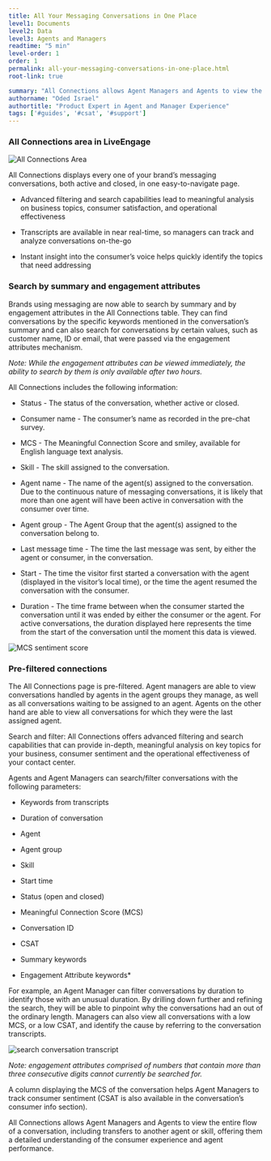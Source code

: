 ```yaml
---
title: All Your Messaging Conversations in One Place
level1: Documents
level2: Data
level3: Agents and Managers
readtime: "5 min"
level-order: 1
order: 1
permalink: all-your-messaging-conversations-in-one-place.html
root-link: true

summary: "All Connections allows Agent Managers and Agents to view the entire flow of a conversation, including transfers to another agent or skill, offering them a detailed understanding of the consumer experience and agent performance."
authorname: "Oded Israel"
authortitle: "Product Expert in Agent and Manager Experience"
tags: ['#guides', '#csat', '#support']
---
```

### All Connections area in LiveEngage  

![All Connections Area](all-connections-area.png)

All Connections displays every one of your brand’s messaging conversations, both active and closed, in one easy-to-navigate page.

* Advanced filtering and search capabilities lead to meaningful analysis on business topics, consumer satisfaction, and operational effectiveness

* Transcripts are available in near real-time, so managers can track and analyze conversations on-the-go

* Instant insight into the consumer’s voice helps quickly identify the topics that need addressing

### Search by summary and engagement attributes

Brands using messaging are now able to search by summary and by engagement attributes in the All Connections table. They can find conversations by the specific keywords mentioned in the conversation’s summary and can also search for conversations by certain values, such as customer name, ID or email, that were passed via the engagement attributes mechanism.

*Note: While the engagement attributes can be viewed immediately, the ability to search by them is only available after two hours.*

All Connections includes the following information:

* Status - The status of the conversation, whether active or closed.

* Consumer name - The consumer’s name as recorded in the pre-chat survey.

* MCS - The Meaningful Connection Score and smiley, available for English language text analysis.

* Skill - The skill assigned to the conversation.

* Agent name - The name of the agent(s) assigned to the conversation. Due to the continuous nature of messaging conversations, it is likely that more than one agent will have been active in conversation with the consumer over time.

* Agent group - The Agent Group that the agent(s) assigned to the conversation belong to.

* Last message time - The time the last message was sent, by either the agent or consumer, in the conversation.

* Start - The time the visitor first started a conversation with the agent (displayed in the visitor’s local time), or the time the agent resumed the conversation with the consumer.

* Duration - The time frame between when the consumer started the conversation until it was ended by either the consumer or the agent. For active conversations, the duration displayed here represents the time from the start of the conversation until the moment this data is viewed.

![MCS sentiment score](MCS-sentiment-measurement.png)

### Pre-filtered connections

The All Connections page is pre-filtered. Agent managers are able to view conversations handled by agents in the agent groups they manage, as well as all conversations waiting to be assigned to an agent. Agents on the other hand are able to view all conversations for which they were the last assigned agent.

Search and filter: All Connections offers advanced filtering and search capabilities that can provide in-depth, meaningful analysis on key topics for your business, consumer sentiment and the operational effectiveness of your contact center.

Agents and Agent Managers can search/filter conversations with the following parameters:

* Keywords from transcripts

* Duration of conversation

* Agent

* Agent group

* Skill

* Start time

* Status (open and closed)

* Meaningful Connection Score (MCS)

* Conversation ID

* CSAT

* Summary keywords

* Engagement Attribute keywords*

For example, an Agent Manager can filter conversations by duration to identify those with an unusual duration. By drilling down further and refining the search, they will be able to pinpoint why the conversations had an out of the ordinary length. Managers can also view all conversations with a low MCS, or a low CSAT, and identify the cause by referring to the conversation transcripts.

![search conversation transcript](search-conversation-transcript.png)

*Note: engagement attributes comprised of numbers that contain more than three consecutive digits cannot currently be searched for.*

A column displaying the MCS of the conversation helps Agent Managers to track consumer sentiment (CSAT is also available in the conversation’s consumer info section).

All Connections allows Agent Managers and Agents to view the entire flow of a conversation, including transfers to another agent or skill, offering them a detailed understanding of the consumer experience and agent performance.

